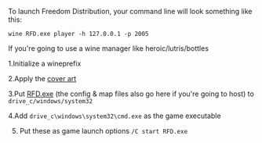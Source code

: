 To launch Freedom Distribution, your command line will look something like this:

```
wine RFD.exe player -h 127.0.0.1 -p 2005
```

If you're going to use a wine manager like heroic/lutris/bottles

1.Initialize a wineprefix

2.Apply the [cover art](https://github.com/Windows81/Roblox-Freedom-Distribution/blob/main/Cover.png?raw=true)

3.Put [RFD.exe](https://github.com/Windows81/Roblox-Freedom-Distribution/releases/latest/download/RFD.exe) (the config & map files also go here if you're going to host) to `drive_c/windows/system32`

4.Add `drive_c\windows\system32\cmd.exe` as the game executable

5. Put these as game launch options `/C start RFD.exe`
